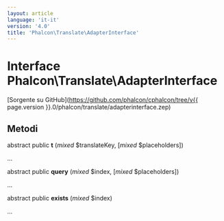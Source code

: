```yaml
---
layout: article
language: 'it-it'
version: '4.0'
title: 'Phalcon\Translate\AdapterInterface'
---
```

# Interface **Phalcon\Translate\AdapterInterface**

[Sorgente su GitHub](https://github.com/phalcon/cphalcon/tree/v{{ page.version }}.0/phalcon/translate/adapterinterface.zep)

## Metodi

abstract public **t** (*mixed* $translateKey, [*mixed* $placeholders])

...

abstract public **query** (*mixed* $index, [*mixed* $placeholders])

...

abstract public **exists** (*mixed* $index)

...